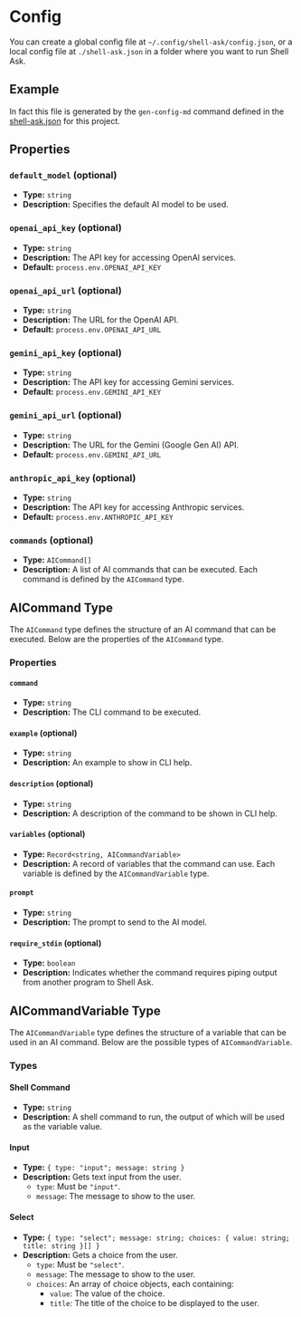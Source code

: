 # Config

You can create a global config file at `~/.config/shell-ask/config.json`, or a local config file at `./shell-ask.json` in a folder where you want to run Shell Ask.

## Example

In fact this file is generated by the `gen-config-md` command defined in the [shell-ask.json](../shell-ask.json) for this project.

## Properties

### `default_model` (optional)

- **Type:** `string`
- **Description:** Specifies the default AI model to be used.

### `openai_api_key` (optional)

- **Type:** `string`
- **Description:** The API key for accessing OpenAI services.
- **Default:** `process.env.OPENAI_API_KEY`

### `openai_api_url` (optional)

- **Type:** `string`
- **Description:** The URL for the OpenAI API.
- **Default:** `process.env.OPENAI_API_URL`

### `gemini_api_key` (optional)

- **Type:** `string`
- **Description:** The API key for accessing Gemini services.
- **Default:** `process.env.GEMINI_API_KEY`

### `gemini_api_url` (optional)

- **Type:** `string`
- **Description:** The URL for the Gemini (Google Gen AI) API.
- **Default:** `process.env.GEMINI_API_URL`

### `anthropic_api_key` (optional)

- **Type:** `string`
- **Description:** The API key for accessing Anthropic services.
- **Default:** `process.env.ANTHROPIC_API_KEY`

### `commands` (optional)

- **Type:** `AICommand[]`
- **Description:** A list of AI commands that can be executed. Each command is defined by the `AICommand` type.

## AICommand Type

The `AICommand` type defines the structure of an AI command that can be executed. Below are the properties of the `AICommand` type.

### Properties

#### `command`

- **Type:** `string`
- **Description:** The CLI command to be executed.

#### `example` (optional)

- **Type:** `string`
- **Description:** An example to show in CLI help.

#### `description` (optional)

- **Type:** `string`
- **Description:** A description of the command to be shown in CLI help.

#### `variables` (optional)

- **Type:** `Record<string, AICommandVariable>`
- **Description:** A record of variables that the command can use. Each variable is defined by the `AICommandVariable` type.

#### `prompt`

- **Type:** `string`
- **Description:** The prompt to send to the AI model.

#### `require_stdin` (optional)

- **Type:** `boolean`
- **Description:** Indicates whether the command requires piping output from another program to Shell Ask.

## AICommandVariable Type

The `AICommandVariable` type defines the structure of a variable that can be used in an AI command. Below are the possible types of `AICommandVariable`.

### Types

#### Shell Command

- **Type:** `string`
- **Description:** A shell command to run, the output of which will be used as the variable value.

#### Input

- **Type:** `{ type: "input"; message: string }`
- **Description:** Gets text input from the user.
  - `type`: Must be `"input"`.
  - `message`: The message to show to the user.

#### Select

- **Type:** `{ type: "select"; message: string; choices: { value: string; title: string }[] }`
- **Description:** Gets a choice from the user.
  - `type`: Must be `"select"`.
  - `message`: The message to show to the user.
  - `choices`: An array of choice objects, each containing:
    - `value`: The value of the choice.
    - `title`: The title of the choice to be displayed to the user.
